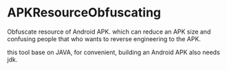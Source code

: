 APKResourceObfuscating
======================

Obfuscate resource of Android APK. which can reduce an APK size and confusing people that who wants to reverse engineering to the APK.

this tool base on JAVA, for convenient, building an Android APK also needs jdk.
